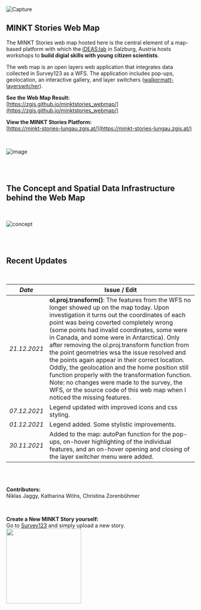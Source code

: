 ![Capture](https://user-images.githubusercontent.com/81073205/152940824-5ef1258c-252a-4812-8d9d-db597b0784ee.PNG)
## MINKT Stories Web Map

The MINKT Stories web map hosted here is the central element of a map-based platform with which the [iDEAS:lab](https://ideaslab.plus.ac.at/) in Salzburg, Austria hosts workshops to **build digial skills with young citizen scientists**.

The web map is an open layers web application that integrates data collected in Survey123 as a WFS. The application includes pop-ups, geolocation, an interactive gallery, and layer switchers ([walkermatt-layerswitcher](https://github.com/walkermatt/ol-layerswitcher)).

**See the Web Map Result:** <br/>
[https://zgis.github.io/minktstories_webmap/](https://zgis.github.io/minktstories_webmap/)

**View the MINKT Stories Platform:** <br/>
[https://minkt-stories-lungau.zgis.at/](https://minkt-stories-lungau.zgis.at/)

<br/>

![image](https://user-images.githubusercontent.com/81073205/143590945-9ffa7b3e-0f4c-4597-8e14-29defc484a87.png)

<br/>
<br/>


## The Concept and Spatial Data Infrastructure behind the Web Map
<br/>

![concept](https://user-images.githubusercontent.com/81073205/152963923-d81558b9-1af7-4f17-b943-cc972a8176af.png)

<br/>
<br/>

## Recent Updates

<br/>

| _Date_  | Issue / Edit |
| ------------- | ------------- |
| _21.12.2021_  | **ol.proj.transform()**: The features from the WFS no longer showed up on the map today. Upon investigation it turns out the coordinates of each point was being coverted completely wrong (some points had invalid coordinates, some were in Canada, and some were in Antarctica). Only after removing the ol.proj.transform function from the point geometries wsa the issue resolved and the points again appear in their correct location. Oddly, the geolocation and the home position still function properly with the transformation function. Note: no changes were made to the survey, the WFS, or the source code of this web map when I noticed the missing features.  | 
| _07.12.2021_  | Legend updated with improved icons and css styling. |
| _01.12.2021_  | Legend added. Some stylistic improvements. |
|  _30.11.2021_  | Added to the map: autoPan function for the pop-ups, on-hover highlighting of the individual features, and an on-hover opening and closing of the layer switcher menu were added.  |

<br/>
<br/>

**Contributors:** <br/>
Niklas Jaggy, Katharina Wöhs, Christina Zorenböhmer


<br/>

**Create a New MINKT Story yourself:** <br/>
Go to [Survey123](https://survey123.arcgis.com/share/b6e023860648421f832ce0e93ad14aec) and simply upload a new story. <br/>
<img align="center" src="https://user-images.githubusercontent.com/81073205/144023964-5ae8c0b1-2d0c-480d-9278-e644319403a5.png" width="200" height="200">
